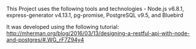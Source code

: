 This Project uses the following tools and technologies - Node.js v6.8.1, express-generator v4.13.1, pg-promise, PostgreSQL v9.5, and Bluebird

It was developed using the following tutorial:
http://mherman.org/blog/2016/03/13/designing-a-restful-api-with-node-and-postgres/#.WG_rF7Z94y4
